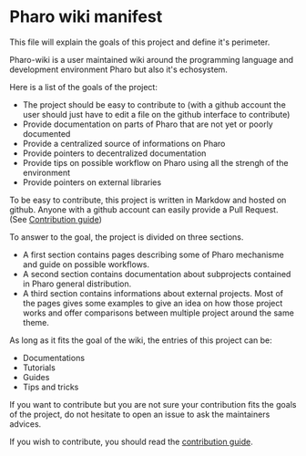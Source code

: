 # Pharo wiki manifest

This file will explain the goals of this project and define it's perimeter. 

Pharo-wiki is a user maintained wiki around the programming language and development environment Pharo but also it's echosystem.

Here is a list of the goals of the project:
- The project should be easy to contribute to (with a github account the user should just have to edit a file on the github interface to contribute)
- Provide documentation on parts of Pharo that are not yet or poorly documented
- Provide a centralized source of informations on Pharo
- Provide pointers to decentralized documentation
- Provide tips on possible workflow on Pharo using all the strengh of the environment
- Provide pointers on external libraries

To be easy to contribute, this project is written in Markdow and hosted on github. Anyone with a github account can easily provide a Pull Request. (See [Contribution guide](CONTRIBUTION.md))

To answer to the goal, the project is divided on three sections.

* A first section contains pages describing some of Pharo mechanisme and guide on possible workflows.
* A second section contains documentation about subprojects contained in Pharo general distribution.
* A third section contains informations about external projects. Most of the pages gives some examples to give an idea on how those project works and offer comparisons between multiple project around the same theme.

As long as it fits the goal of the wiki, the entries of this project can be:
- Documentations
- Tutorials
- Guides
- Tips and tricks

If you want to contribute but you are not sure your contribution fits the goals of the project, do not hesitate to open an issue to ask the maintainers advices.

If you wish to contribute, you should read the [contribution guide](CONTRIBUTION.md).
